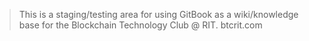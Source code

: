 > This is a staging/testing area for using GitBook as a wiki/knowledge base for the Blockchain Technology Club @ RIT. btcrit.com
